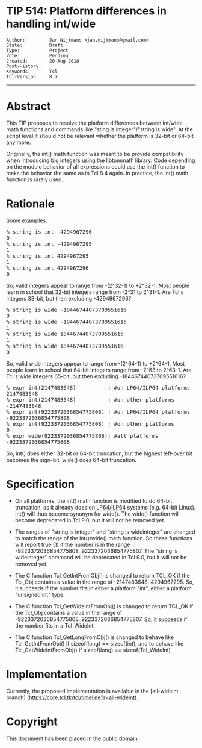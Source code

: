 # TIP 514: Platform differences in handling int/wide
	Author:         Jan Nijtmans <jan.nijtmans@gmail.com>
	State:          Draft
	Type:           Project
	Vote:           Pending
	Created:        20-Aug-2018
	Post-History:   
	Keywords:       Tcl
	Tcl-Version:	8.7
-----

# Abstract

This TIP proposes to resolve the platform differences between int/wide math functions and commands like "sting is integer"/"string is wide".
At the script level it should not be relevant whether the platform is 32-bit or 64-bit any more.

Originally, the int() math function was meant to be provide compatibility when introducing big integers using the libtommath library.
Code depending on the modulo behavior of all expressions could use the int() function to make the behavior the same as in Tcl 8.4 again.
In practice, the int() math function is rarely used.

# Rationale

Some examples:

<pre>
% string is int -4294967296
0
% string is int -4294967295
1
% string is int 4294967295
1
% string is int 4294967296
0
</pre>

So, valid integers appear to range from -(2^32-1) to +2^32-1.  Most people learn in school that 32-bit integers range from -2^31 to 2^31-1. Are Tcl's integers 33-bit, but then excluding -4294967296?

<pre>
% string is wide -18446744073709551616
0
% string is wide -18446744073709551615
1
% string is wide 18446744073709551615
1
% string is wide 18446744073709551616
0
</pre>

So, valid wide integers appear to range from -(2^64-1) to +2^64-1.  Most people learn in school that 64-bit integers range from -2^63 to 2^63-1. Are Tcl's wide integers 65-bit, but then excluding -18446744073709551616?


<pre>
% expr int(2147483648)          ; #on LP64/ILP64 platforms
2147483648
% expr int(2147483648)          ; #on other platforms
-2147483648
% expr int(9223372036854775808) ; #on LP64/ILP64 platforms
-9223372036854775808
% expr int(9223372036854775808) ; #on other platforms
0
% expr wide(9223372036854775808); #all platforms
-9223372036854775808
</pre>

So, int() does either 32-bit or 64-bit truncation, but the highest left-over bit becomes the sign-bit. wide() does 64-bit truncation.

# Specification

 * On all platforms, the int() math function is modified to do 64-bit truncation, as it already does on [LP64/ILP64](https://en.wikipedia.org/wiki/64-bit_computing#64-bit_data_models) systems (e.g. 64-bit Linux).
   int() will thus become synonym for wide(). The wide() function will become deprecated in Tcl 9.0, but it will not be removed yet.

 * The ranges of "string is integer" and "string is wideinteger" are changed to match the range of the int()/wide() math function.
   So these functions will report true (1) if the number is in the range -9223372036854775808..9223372036854775807.
   The "string is wideinteger" command will be deprecated in Tcl 9.0, but it will not be removed yet.

 * The C function Tcl\_GetIntFromObj() is changed to return TCL\_OK if the Tcl_Obj contains a value in the range of -2147483648..4294967295. So,
   it succeeds if the number fits in either a platform "int", either a platform "unsigned int" type.

 * The C function Tcl\_GetWideIntFromObj() is changed to return TCL\_OK if the Tcl_Obj contains a value in the range of -9223372036854775808..9223372036854775807.
   So, it succeeds if the number fits in a Tcl_WideInt.

 * The C function Tcl\_GetLongFromObj() is changed to behave like Tcl\_GetIntFromObj() if sizeof(long) == sizeof(int), and to behave like Tcl\_GetWideIntFromObj() if sizeof(long) == sizeof(Tcl_WideInt)

# Implementation

Currently, the proposed implementation is available in the [all-wideint branch]
(https://core.tcl.tk/tcl/timeline?r=all-wideint).

# Copyright

This document has been placed in the public domain.
